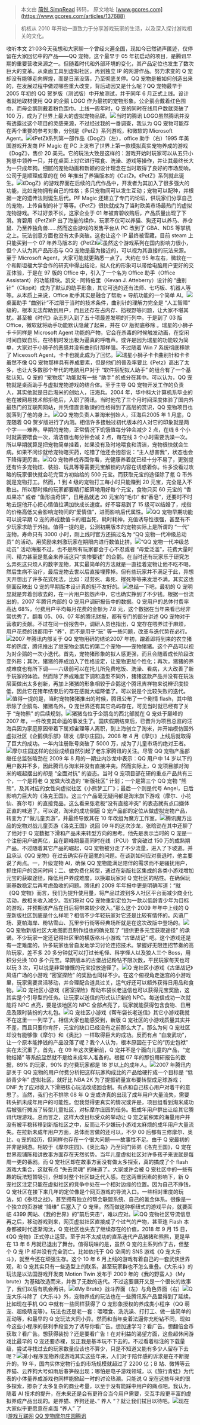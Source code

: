 > 本文由 [简悦 SimpRead](http://ksria.com/simpread/) 转码， 原文地址 [www.gcores.com](https://www.gcores.com/articles/137688)

> 机核从 2010 年开始一直致力于分享游戏玩家的生活，以及深入探讨游戏相关的文化。

收听本文 21:03今天我想和大家聊一个曾经火遍全国，现如今已然销声匿迹，仅停留在大家回忆中的产品——QQ 宠物。这个最早于 05 年初启动的项目，是腾讯早期的重要营收来源之一。但随着时代和外部环境的变化，其产品定位也发生了数次巨大的变革。从桌面工具到虚拟社区，再到独立 IP 的网游作品。努力求变的 Q 宠却没有能够走向辉煌，而是日渐没落，乃至彻底关停。QQ 宠物是被如何创造出来的，在发展过程中做过哪些重大改变，背后动因又是什么呢？QQ 宠物最早于 2005 年初的 QQ 贺岁版（测试版）中开放测试，并于同年 6 月正式上线。设计者就地取材使用 QQ 的企鹅 LOGO 作为最初的宠物形象。公企鹅会戴着红色围巾，而母企鹅则戴着粉色围巾。上线一周年时，Q 宠的同时在线用户数就突破了 100 万，成为了世界上最大的虚拟宠物品牌。[![](https://image.gcores.com/40896134-fe4a-49b7-9a4f-8a46d97b8e42.jpg?x-oss-process=image/resize,limit_1,m_lfit,w_1400,h_3000/quality,q_90/watermark,image_d2F0ZXJtYXJrLnBuZw,g_se,x_10,y_10)](https://image.gcores.com/40896134-fe4a-49b7-9a4f-8a46d97b8e42.jpg?x-oss-process=image/quality,q_90/watermark,image_d2F0ZXJtYXJrLnBuZw,g_se,x_10,y_10)当时的腾讯 LOGO虽然腾讯并没有透露过这个项目的灵感来源，不过经过我的一番调查，我认为 QQ 宠物可能存在两个重要的参考对象，分别是《PetZ》系列游戏，和微软的 Microsoft Agent。[![](https://image.gcores.com/d3fcec56-d412-47db-859a-00bba04a052d.png?x-oss-process=image/resize,limit_1,m_lfit,w_1400,h_3000/quality,q_90/watermark,image_d2F0ZXJtYXJrLnBuZw,g_se,x_10,y_10)](https://image.gcores.com/d3fcec56-d412-47db-859a-00bba04a052d.png?x-oss-process=image/quality,q_90/watermark,image_d2F0ZXJtYXJrLnBuZw,g_se,x_10,y_10)《PetZ》系列第一部作品《DogZ》（左），office 助手（右）1995 年美国游戏开发商 PF Magic 在 PC 上发布了世界上第一款模拟真实宠物养成的游戏《DogZ》，售价 20 美元。它的玩法大致是这样的：游戏开始时玩家可以从五只小狗崽中领养一只，并在桌面上对它进行喂食、洗澡、游戏等操作，并让其最终长大为一只成年狗。细腻的宠物动画和新颖的设计理念在当时取得了良好的市场反响，公司于是顺理成章的在 96 年推出了养猫版本的《CatZ》。《PetZ》系列就此诞生。[![](https://image.gcores.com/5d385f1c-0d6c-4dd5-bbe5-7e0d4b7f3de1.jpg?x-oss-process=image/resize,limit_1,m_lfit,w_1400,h_3000/quality,q_90/watermark,image_d2F0ZXJtYXJrLnBuZw,g_se,x_10,y_10)](https://image.gcores.com/5d385f1c-0d6c-4dd5-bbe5-7e0d4b7f3de1.jpg?x-oss-process=image/quality,q_90/watermark,image_d2F0ZXJtYXJrLnBuZw,g_se,x_10,y_10)《DogZ》的游戏界面在后续的几代作品中，开发者为其加入了很多强大的功能，比如宠物拥有自己的性格；多只宠物间可以发生互动；宠物可以配种，并根据一定的遗传法则诞生后代。PF Magic 还建立了专门的论坛，供玩家们分享自己的宠物，上传自制的补丁等等。《PetZ》很快就成为了当时欧美市场最热门的虚拟宠物游戏。不过好景不长，这家企业于 01 年被育碧收购后，产品质量出现了下滑。育碧用《PetZ》IP 出了海量的续作，玩家不仅可以养猫、狗还可以养马、养仓鼠、乃至养独角兽……然而这些游戏的发售平台从 PC 改到了 GBA、NDS 等掌机之上。玩法创意方面也没有太多突破。这也让这个 IP 最终被雪藏，目前 steam 上只能买到一个 07 年养马版本的《PetZ》[![](https://image.gcores.com/c764bf8e-5d20-4969-a45b-0d94b32cd464.png?x-oss-process=image/resize,limit_1,m_lfit,w_1400,h_3000/quality,q_90/watermark,image_d2F0ZXJtYXJrLnBuZw,g_se,x_10,y_10)](https://image.gcores.com/c764bf8e-5d20-4969-a45b-0d94b32cd464.png?x-oss-process=image/quality,q_90/watermark,image_d2F0ZXJtYXJrLnBuZw,g_se,x_10,y_10)虽然这个游戏系列在国内影响力很小，但个人认为其产品形态与 QQ 宠物是最为接近的，可以视为其直接的玩法来源。至于 Microsoft Agent，大家可能就更熟悉一点了。大约在 95 年左右，微软在一个和斯坦福大学合作的研究中得出结论，拟人化的形象可以带给电脑用户更好的交互体验，于是在 97 版的 Office 中，引入了一个名为 Office 助手（Office Assistant）的功能模块。凯文 · 阿特伯里（Kevan J. Atteberry）设计的 “曲别针”（Clippit）成为了默认的助手形象，其它可选的还有法师、七巧板、机器人等等。从本质上来说，Office 助手其实是融合了帮助 + 导航功能的一个简单 AI。[![](https://image.gcores.com/13aae811-8659-4b60-b1b6-c0d3bec479ab.png?x-oss-process=image/resize,limit_1,m_lfit,w_1400,h_3000/quality,q_90/watermark,image_d2F0ZXJtYXJrLnBuZw,g_se,x_10,y_10)](https://image.gcores.com/13aae811-8659-4b60-b1b6-c0d3bec479ab.png?x-oss-process=image/quality,q_90/watermark,image_d2F0ZXJtYXJrLnBuZw,g_se,x_10,y_10)桌面助手 “曲别针”不过限于当时的技术条件，曲别针的理解力完全是 “人工智障” 级的，根本无法帮助到用户，而且还存在占内存、挡视野等问题，让大家不堪其扰。甚至被《时代》杂志列入到了五十项最差发明的行列中。于是到了 03 版 Office，微软就将助手功能默认隐藏了起来，并在 07 版彻底移除 。瑞星的小狮子卡卡同样是 Microsoft Agent 功能的产物，它会在杀毒的时候触发动画，在空闲时间自娱自乐，在待机时发出极为逼真的呼噜声。或许是因为瑞星的功能较为简单，大家对于小狮子的恶感并没有曲别针那样强。不过随着 Win 7 系统彻底移除了 Miceosoft Agent，卡卡也就此成为了回忆。[![](https://image.gcores.com/9c36a18e-a00e-460f-a93f-b235477dba94.png?x-oss-process=image/resize,limit_1,m_lfit,w_1400,h_3000/quality,q_90/watermark,image_d2F0ZXJtYXJrLnBuZw,g_se,x_10,y_10)](https://image.gcores.com/9c36a18e-a00e-460f-a93f-b235477dba94.png?x-oss-process=image/quality,q_90/watermark,image_d2F0ZXJtYXJrLnBuZw,g_se,x_10,y_10)瑞星小狮子卡卡曲别针和卡卡虽然不像 QQ 宠物那样具有养成要素，但是他们的普及率要比《Petz》高出了太多，也让大多数那个年代的电脑用户对于 “软件搭配拟人助手” 的组合有了一个基础认知。Q 宠的 “宠物炫” 功能就有一些 “助手” 的成分在其中。可以认为，QQ 宠物就是桌面助手与虚拟宠物游戏的结合体。至于主导 QQ 宠物开发工作的负责人，其实他就是日后淘米的创始人，汪海兵。2004 年，华中科大计算机系毕业的他在被网易技术部拒绝后，入职了腾讯。当时他花了三个月时间深度体验了国内外最热门的互联网网站，并凭借直言敢谏的性格得到了高层的赏识，QQ 宠物项目也就落到了他的身上。[![](https://image.gcores.com/07ba52f0-9f58-4369-9e13-046989a45006.jpg?x-oss-process=image/resize,limit_1,m_lfit,w_1400,h_3000/quality,q_90/watermark,image_d2F0ZXJtYXJrLnBuZw,g_se,x_10,y_10)](https://image.gcores.com/07ba52f0-9f58-4369-9e13-046989a45006.jpg?x-oss-process=image/quality,q_90/watermark,image_d2F0ZXJtYXJrLnBuZw,g_se,x_10,y_10)QQ 宠物负责人兼淘米创始人，汪海兵2005 年 1 月底，Q 宠随着 QQ 贺岁版进行了内测。相信许多接触过初代版本的人对它的印象就是两个字——难养。早期的宠物，正常情况下饥饿值每分钟会减少 2 点，在线 6 个小时就需要喂食一次，清洁值也每分钟会减 2 点，每在线 3 个小时需要洗澡一次。所以早期就算是把宠物简单挂着，如果没有及时地喂食和清洁，宠物很快就会生病。如果不问诊就给宠物瞎买药，吃错了他还会抱怨说：“主人想害我”，状态也会下降得更厉害。[![](https://image.gcores.com/1e1e9c35-becd-4e4c-a597-71ba86203f96.jpeg?x-oss-process=image/resize,limit_1,m_lfit,w_1400,h_3000/quality,q_90/watermark,image_d2F0ZXJtYXJrLnBuZw,g_se,x_10,y_10)](https://image.gcores.com/1e1e9c35-becd-4e4c-a597-71ba86203f96.jpeg?x-oss-process=image/quality,q_90/watermark,image_d2F0ZXJtYXJrLnBuZw,g_se,x_10,y_10)QQ 宠物养成界面你看，光健康养着就已经十分不易了，更别提还有许多宠物炫、装扮、玩具等等需要元宝解锁的内容在诱惑着你。许多没看过攻略的玩家很快就会花完官方初始给的 500 元宝。而获取元宝的途径除了氪 Q 币外就是宠物打工。然而，1 到 4 级的宠物打工每小时只能赚到 20 元宝，完全是入不敷出。所以那时候的玩家都要精打细算地用好每个元宝，食物只买 60 元宝的 “香瓜果冻” 或者 “鱼形曲奇饼”，日用品就选 20 元宝的“毛巾” 和“香皂”，还要时不时地去逗他开心把心情值拉满加快成长速度。好不容易到了 15 级可以结婚了，戒指的价格高低又会影响宠物间的“爱情值”，进而影响后代属性。[![](https://image.gcores.com/e70245c5-3f10-47ae-825c-0c3ff5d99dbf.png?x-oss-process=image/resize,limit_1,m_lfit,w_1400,h_3000/quality,q_90/watermark,image_d2F0ZXJtYXJrLnBuZw,g_se,x_10,y_10)](https://image.gcores.com/e70245c5-3f10-47ae-825c-0c3ff5d99dbf.png?x-oss-process=image/quality,q_90/watermark,image_d2F0ZXJtYXJrLnBuZw,g_se,x_10,y_10)QQ 宠物早期功能可以说早期 Q 宠的养成数值卡的相当死，耗时耗神，充值诱导性很强，甚至有不少玩家求助于外挂。值得一提的是，公测初期版本的宠物实际上是所谓的 “一代” 宠物，寿命只有 3000 小时，刚上线时官方还搞过名为 “QQ 宠物一代冲级总动员” 的活动。用奖励来刺激玩家在期限内进行数值比拼。[![](https://image.gcores.com/e5ecff96-0b77-4859-8c79-4743b46c729d.png?x-oss-process=image/resize,limit_1,m_lfit,w_1400,h_3000/quality,q_90/watermark,image_d2F0ZXJtYXJrLnBuZw,g_se,x_10,y_10)](https://image.gcores.com/e5ecff96-0b77-4859-8c79-4743b46c729d.png?x-oss-process=image/quality,q_90/watermark,image_d2F0ZXJtYXJrLnBuZw,g_se,x_10,y_10)“QQ 宠物一代冲级总动员” 活动海报不过，也不是所有玩家都会于心不忍或者 “母爱泛滥”，花费大量时间、精力甚至是氪金来养活这只“卖惨要钱” 的企鹅。在当时还有玩家乐于研究怎么弄死这只烦人的数字宠物，其实最简单的方法就是一直挂着宠物让他不吃不喝，然后生病不治疗，最后宠物去世以后直接埋葬掉。但有些玩家并不满足于此，异想天开想出了许多花式死法，比如：过劳死、毒死、撑死等等来发泄不满。其实这也侧面反映出 Q 宠的早期版本设计真的挺不友好的。[![](https://image.gcores.com/c11dba27-96c2-4c65-b042-35a1eeed43a1.png?x-oss-process=image/resize,limit_1,m_lfit,w_1400,h_3000/quality,q_90/watermark,image_d2F0ZXJtYXJrLnBuZw,g_se,x_10,y_10)](https://image.gcores.com/c11dba27-96c2-4c65-b042-35a1eeed43a1.png?x-oss-process=image/quality,q_90/watermark,image_d2F0ZXJtYXJrLnBuZw,g_se,x_10,y_10)总结一下吧，最初的 Q 宠明显就是奔着创收去的，在一片用户抱怨声中，它也确实挣到了不少钱。根据一份流出的，2007 年腾讯内部的 Q 宠用户调研报告中的数据。Q 宠用户的总体付费率高达 68%，付费用户平均每月花费的金额为 7.8 元，这个数据在当年来看已经非常优秀了。翻看 05、06、07 年的腾讯财报，都有专门的部分讲述 QQ 宠物对于营收的贡献。不过在同一份报告中，调研人员也指出，Q 宠存在喂养过于麻烦，用户花费的钱都用于 “养”，而不是用于“玩” 等一些问题，改革与迭代势在必行。[![](https://image.gcores.com/51be8ce4-2442-4181-beb5-ab539e054068.png?x-oss-process=image/resize,limit_1,m_lfit,w_1400,h_3000/quality,q_90/watermark,image_d2F0ZXJtYXJrLnBuZw,g_se,x_10,y_10)](https://image.gcores.com/51be8ce4-2442-4181-beb5-ab539e054068.png?x-oss-process=image/quality,q_90/watermark,image_d2F0ZXJtYXJrLnBuZw,g_se,x_10,y_10)2007 年腾讯内部关于 QQ 宠物用研的结论2007 年初，蹭着即将到来的农立猪年的热度，腾讯推出了继宠物企鹅后的第二个宠物——宠物猪猪。这个产品可以视为对企鹅的一次小迭代。首先，宠物猪形象的拟人感更强，而且会随着成长阶段改变外形；其次，猪猪的养成加入了性格设定，让宠物更加个性化；再次，猪猪的养成难度也有所下调——六级前可以在托儿所免费吃饭、洗澡、看病，大大改善了新手玩家的体验。然而除了养成难度下调和造型不同外，猪猪这款产品并没有在玩法层面做出太多创新，再加上猪猪的形象相较于企鹅这个腾讯吉祥物来说辨识度较低，因此它在猪年结束后的存在感就大幅降低了。可以说是个比较失败的迭代。[![](https://image.gcores.com/6b57a156-2938-4713-aac9-2576c2ae5026.jpg?x-oss-process=image/resize,limit_1,m_lfit,w_1400,h_3000/quality,q_90/watermark,image_d2F0ZXJtYXJrLnBuZw,g_se,x_10,y_10)](https://image.gcores.com/6b57a156-2938-4713-aac9-2576c2ae5026.jpg?x-oss-process=image/quality,q_90/watermark,image_d2F0ZXJtYXJrLnBuZw,g_se,x_10,y_10)值得一提的是，当时宠物猪猪推出的时候，腾讯公布了一个剧情 flash，其中暗示除了企鹅岛、猪猪岛外，Q 宠世界还有其它岛屿存在，可见当时就已经有了关于 “宠物熊” 的后续规划。[![](https://image.gcores.com/9fa5e5ec-7ebd-424a-ab44-1d137e0acc9c.jpg?x-oss-process=image/resize,limit_1,m_lfit,w_1400,h_3000/quality,q_90/watermark,image_d2F0ZXJtYXJrLnBuZw,g_se,x_10,y_10)](https://image.gcores.com/9fa5e5ec-7ebd-424a-ab44-1d137e0acc9c.jpg?x-oss-process=image/quality,q_90/watermark,image_d2F0ZXJtYXJrLnBuZw,g_se,x_10,y_10)猪猪岛位于企鹅岛的西北部就在 Q 宠处于巅峰的 2007 年，一件改变其命运的事发生了。国庆假期结束后，已晋升为项目总监的汪海兵因为家庭原因带着下属郑宙理等人离职，到上海创立了淘米，并开始模仿国外虚拟社区《企鹅俱乐部》研发《摩尔庄园》。2008 年 4 月《摩尔》上线后就取得了巨大的成功。一年内注册账号突破了 5000 万，成为了儿童市场的绝对王者。[![](https://image.gcores.com/f6b0c78e-ee71-4885-ab51-801e1481cd5c.png?x-oss-process=image/resize,limit_1,m_lfit,w_1400,h_3000/quality,q_90/watermark,image_d2F0ZXJtYXJrLnBuZw,g_se,x_10,y_10)](https://image.gcores.com/f6b0c78e-ee71-4885-ab51-801e1481cd5c.png?x-oss-process=image/quality,q_90/watermark,image_d2F0ZXJtYXJrLnBuZw,g_se,x_10,y_10)摩尔庄园这样的创业成绩自然引起了老东家腾讯的关注。尽管 QQ 宠物产品部继任总监张晗劲在 2009 年 8 月的一期业内沙龙中表示：QQ 用户中 14 岁以下的用户数并不多，因此腾讯与淘米并没有直接冲突。然而实际上，Q 宠项目部对淘米的崛起摆出的却是 “全面对抗” 的姿态。当时 Q 宠项目部在研的重点产品共有三个，一个是将老 Q 宠做大改造的 “新版社区” 计划；一个是第三个 QQ 宠物 “熊熊”，及其对应的女性向虚拟社区《小熊梦工厂》；最后一个则是代号 Angel，日后影响力巨大的《洛克王国》。这三个产品毫无疑问都是淘米旗下游戏（摩尔、小花仙、赛尔号）的直接竞品。这么看来张老板“没有直接冲突” 的表态就有点口嫌体正直的味道了。可以说，淘米的成功倒逼 Q 宠产品部的定位从做虚拟宠物产品，转变为了“做儿童页游”，并最终导致其在 10 年改组为魔方工作室。[![](https://image.gcores.com/b41ac7b6-7d89-402e-a7f6-37c9fbd6944e.jpg?x-oss-process=image/resize,limit_1,m_lfit,w_1400,h_3000/quality,q_90/watermark,image_d2F0ZXJtYXJrLnBuZw,g_se,x_10,y_10)](https://image.gcores.com/b41ac7b6-7d89-402e-a7f6-37c9fbd6944e.jpg?x-oss-process=image/quality,q_90/watermark,image_d2F0ZXJtYXJrLnBuZw,g_se,x_10,y_10)腾讯魔方出品的宠物对战儿童页游《洛克王国》说回 09 年的这次沙龙，张晗劲在其中还聊了了他对于 Q 宠数据下滑和产品未来转型方向的思考。他先是表示当时的 Q 宠是一个注册用户破两亿，且在巅峰期最高同时在线（PCU）曾突破过 150 万的成熟期产品。不过随着其它产品的崛起，QQ 宠物被分走了不少流量，进入了下坡道。并且承认《QQ 宠物》在过去确实存在逼氪的问题。在谈到如何应对衰退时，他主要说了两点。一，升级宠物 AI，确保 QQ 宠物能满足陪伴的需求而不是骚扰用户，抓住用户的空闲时间；二、做免费化转型，通过在新版社区集成的各类小游戏增加元宝的获取途径，降低用户养成难度，以换取玩家对 Q 宠社区的粘性。在确保玩家基数稳定后再考虑盈收的问题。腾讯的 2009 年年报中更是明确写道：“就《QQ 宠物》而言，我们为提升使用量，将产品过渡到多人社区平台而减少商业化活动，故相关收入减少。我们将对 QQ 宠物重新定位为一款以低龄青少年为目标的游戏，并预期该产品在日后将带来较少收入。”那么这个 2009 年年中上线的 Q 宠新版社区到底是什么样呢？相信不少年轻玩家对它还是比较有情怀的。风语广场、夏帕海岸、粉钻雪山、瓦里步行街等经典场所就是在这次改版中登场的。[![](https://image.gcores.com/82070d45-f6af-4866-9234-adcac6b9aeb2.png?x-oss-process=image/resize,limit_1,m_lfit,w_1400,h_3000/quality,q_90/watermark,image_d2F0ZXJtYXJrLnBuZw,g_se,x_10,y_10)](https://image.gcores.com/82070d45-f6af-4866-9234-adcac6b9aeb2.png?x-oss-process=image/quality,q_90/watermark,image_d2F0ZXJtYXJrLnBuZw,g_se,x_10,y_10)QQ 宠物新版社区大地图而且制作组也的确兑现了 “提供更多元宝获取途径” 的承诺。不少玩家一定还记得社区里的横版格斗小游戏 “古堡战记” 吧。这个游戏还是有一定难度的，许多玩家也曾自发地学习讨论连招技术。掌握好无限连招节奏的高阶玩家，差不多 20 多分钟就可以打过长毛怪、科学怪人以及狼人三个 Boss，用积分兑换 100 多个元宝。早期版本的古堡战记粉钻不限次数，平民玩家每天也可以玩 3 次，可以说是非常慷慨的元宝投放途径了。[![](https://image.gcores.com/7d485b02-9fe9-4967-a256-39ab851cba94.png?x-oss-process=image/resize,limit_1,m_lfit,w_1400,h_3000/quality,q_90/watermark,image_d2F0ZXJtYXJrLnBuZw,g_se,x_10,y_10)](https://image.gcores.com/7d485b02-9fe9-4967-a256-39ab851cba94.png?x-oss-process=image/quality,q_90/watermark,image_d2F0ZXJtYXJrLnBuZw,g_se,x_10,y_10)Q 宠社区小游戏《古堡战记》风语广场的小游戏 “密室探险” 的奖励也同样不少。在这个俯视角走迷宫的小游戏里，玩家需要灵活移动，并合理配合道具过关，运气好还可以额外获得日用品和食物。[![](https://image.gcores.com/5018a95c-7298-46e1-ba40-0e5655935402.png?x-oss-process=image/resize,limit_1,m_lfit,w_1400,h_3000/quality,q_90/watermark,image_d2F0ZXJtYXJrLnBuZw,g_se,x_10,y_10)](https://image.gcores.com/5018a95c-7298-46e1-ba40-0e5655935402.png?x-oss-process=image/quality,q_90/watermark,image_d2F0ZXJtYXJrLnBuZw,g_se,x_10,y_10)Q 宠社区小游戏《密室探险》帮助布袋长老送信也可以获得元宝奖励，这其实是个引导型的任务。让玩家以送信的形式认识新的 NPC。每送信成功一次就能将 NPC 点亮，要是该地区的 NPC 全部点亮了，玩家就能获得包含食物、日用品及限时装扮的大礼包。[![](https://image.gcores.com/6ba428b2-8741-43e2-b338-a8c53efefb45.png?x-oss-process=image/resize,limit_1,m_lfit,w_1400,h_3000/quality,q_90/watermark,image_d2F0ZXJtYXJrLnBuZw,g_se,x_10,y_10)](https://image.gcores.com/6ba428b2-8741-43e2-b338-a8c53efefb45.png?x-oss-process=image/quality,q_90/watermark,image_d2F0ZXJtYXJrLnBuZw,g_se,x_10,y_10)Q 宠社区小游戏《帮布袋长老送信》其它小游戏我就不在这里一一列举了。相信大家也能感受到，新版 Q 宠社区的小游戏质量其实并不差，而且只要你肯肝，元宝的缺口已经没有之前那么大了。那么为何 Q 宠社区却没有能够像《摩尔》和《奥比》一样取得巨大的成功。反而有点 “自废武功”，让一个原本能挣钱的产品没落了呢？我个人认为，根本原因在于它的“历史包袱” 实在太沉重了。首先，在 09 年这次更新前，Q 宠并不是个面向儿童的产品，“宠物结婚” 等系统显然就不是给未成年人准备的。根据 07 年的那份用研报告的数据，89% 的玩家，90% 的付费玩家都是 18 岁以上的成年人。[![](https://image.gcores.com/105dc9a8-114c-4daf-a663-b581a11f81cd.png?x-oss-process=image/resize,limit_1,m_lfit,w_1400,h_3000/quality,q_90/watermark,image_d2F0ZXJtYXJrLnBuZw,g_se,x_10,y_10)](https://image.gcores.com/105dc9a8-114c-4daf-a663-b581a11f81cd.png?x-oss-process=image/quality,q_90/watermark,image_d2F0ZXJtYXJrLnBuZw,g_se,x_10,y_10)2007 年腾讯内部关于 QQ 宠物的用户付费分析把这样玩家构成比的产品给硬拧成一个目标是 “低龄青少年” 虚拟社区，就好比 NBA 2K 为了提振销量宣布要转型成足球游戏；DNF 为了应对收入下滑把核心玩法改成回合制。有点和自己核心用户对着干的意思了。当然，我们也不排除 08 年 Q 宠或许真的出现了成年用户大量流失，需要转头抓未成年用户的可能性。但我觉得更真实的情况或许是，项目组看到淘米成功后被强行摊派了转型儿童社区，对标摩尔庄园的任务。把成年用户群出让给其它腾讯代理游戏。总而言之，这样大改目标受众的举动让 Q 宠之前积累的海量用户并没有被平稳转移到新版社区之中，反而让不少嫌玩小游戏太麻烦的成年用户大量流失。在拉新未成年用户方面，总体而言做的还可以，不少 00 后都有三修摩尔、奥比、q 宠的经历，但同样也存在一个很大问题——故事性不足。由于 Q 宠最初的并非是网游。相较于《摩尔庄园》、《奥比岛》乃至同门师弟《洛克王国》，Q 宠在世界观铺陈和讲故事方面存在天然劣势。当年儿童虚拟社区对许多孩子来说就是每周一更的番剧。而 Q 宠社区却在故事方面没有做太多探索，真的搞成了个 flash 游戏大集合，这就有点 “失去灵魂” 的味道了。大家或许会被 Q 宠社区中的一些有趣的玩法短暂吸引，但却对整个社区缺乏代入感。在这两重因素的影响下，新 Q 宠社区注定只能在虚拟社区的竞争中处在一个相对边缘的位置。因为自己不挣钱，Q 宠社区在接下来几年的定位像是个网页游戏的导流入口。一些相对重度的玩法，如《泰坦之战》，甚至拥有独立的帮会联盟系统、自己的氪金体系。很像是一个独立的页游被 “降维” 后塞入了 Q 宠里。然而做这种枢纽式的游戏平台，就要面临 4399 网站、《我的世界》的”前后夹击“，难以应对。[![](https://image.gcores.com/c8dd4cd8-242e-47a7-8270-efc7a3863d7b.png?x-oss-process=image/resize,limit_1,m_lfit,w_1400,h_3000/quality,q_90/watermark,image_d2F0ZXJtYXJrLnBuZw,g_se,x_10,y_10)](https://image.gcores.com/c8dd4cd8-242e-47a7-8270-efc7a3863d7b.png?x-oss-process=image/quality,q_90/watermark,image_d2F0ZXJtYXJrLnBuZw,g_se,x_10,y_10)QQ 宠物社区导流信息再之后，移动游戏到来，网页虚拟社区直接成了个过气的产物，甚至连 Flash 本身都被时代逐渐淘汰，Q 宠社区也失去了继续存在的价值，2018 年 9 月 15 日，《QQ 宠物》正式停止运营。至于并不太成功的直系迭代产品猪猪和熊熊，更是早在 13 年 6 月就已退出了舞台。值得玩味的是，虽然 Q 宠的主系列作了古，但整个 Q 宠 IP 却并没有完全消亡。比如依托于 QQ 空间的 SNS 游戏《Q 宠大乐斗》，就至今还在顽强生存。这个 10 年 6 月上线的游戏有着自己的一套武侠世界观，和 Q 宠其实只有一些造型上的联系，甚至玩家群也不怎么重叠。《大乐斗》的玩法是以法国游戏开发商 Motion Twin 发布于 2009 年的《我的野蛮人》（My brute）为基础改造而来，并做了无数的迭代。不过这要展开又是一个很长的故事了，我们以后有机会再讲。[![](https://image.gcores.com/96f69003-3fe6-49c8-a23d-bbb60fdff7af.png?x-oss-process=image/resize,limit_1,m_lfit,w_1400,h_3000/quality,q_90/watermark,image_d2F0ZXJtYXJrLnBuZw,g_se,x_10,y_10)](https://image.gcores.com/96f69003-3fe6-49c8-a23d-bbb60fdff7af.png?x-oss-process=image/quality,q_90/watermark,image_d2F0ZXJtYXJrLnBuZw,g_se,x_10,y_10)《My Brute》战斗界面（左）与角色界面（右）[![](https://image.gcores.com/743e0634-01e7-45cd-adc8-59a19291e59c.png?x-oss-process=image/resize,limit_1,m_lfit,w_1400,h_3000/quality,q_90/watermark,image_d2F0ZXJtYXJrLnBuZw,g_se,x_10,y_10)](https://image.gcores.com/743e0634-01e7-45cd-adc8-59a19291e59c.png?x-oss-process=image/quality,q_90/watermark,image_d2F0ZXJtYXJrLnBuZw,g_se,x_10,y_10)Q 宠大乐斗除了《大乐斗》外，宠物养成的玩法也在一些腾讯系产品里得到了延续。比如现在手机 QQ 中就有一些同样获得了 Q 宠形象授权的养成类小程序（QQ 萌宠、超级萌宠等）。玩法也还是老一套：喂喂食、洗洗澡、打打工、做一些简单的互动等，和最早的 Q 宠玩法大同小异。然而和当年变着法逼你充粉钻不同，现如今这些小程序的获利手段变为了诱导你看广告。想加速学习？看广告。想翻倍金币获取？看广告。想获得装扮？还是要看广告！在对利益的渴望方面，这些超休闲游戏比最早的 Q 宠还要赤裸，反正我是基本玩不下去的。不过看着标注的下载量级，尝试寻找过去的玩家数量应该也不算少，只是不知道又能有多少人留存下去呢？[![](https://image.gcores.com/3cc69f90-ec10-4d72-b298-d74df5d95716.jpeg?x-oss-process=image/resize,limit_1,m_lfit,w_1400,h_3000/quality,q_90/watermark,image_d2F0ZXJtYXJrLnBuZw,g_se,x_10,y_10)](https://image.gcores.com/3cc69f90-ec10-4d72-b298-d74df5d95716.jpeg?x-oss-process=image/quality,q_90/watermark,image_d2F0ZXJtYXJrLnBuZw,g_se,x_10,y_10)某小程序宠物养成游戏其实这些年来，人们对于陪伴感的诉求是在不断提升的。19 年，国内实体宠物行业的市场规模就超过了 2200 亿；B 站、微博等云养猫、云养狗大号如雨后春笋般出现；哪怕是电子游戏领域，以《旅行青蛙》为代表的小体量养成游戏也同样能掀起一时的讨论热潮。只能说 Q 宠在这些年来的很多探索，掺杂了太多复杂的商业考量，以至于没有能踩中用户的痛点吧。我认为，随着 AI 技术的提升，在未来还是会有更符合当今用户需要，交互手段更丰富的虚拟养成产品出现的。是养猫、养狗还是、” 养人 “？就让我们拭目以待吧。[![](https://image.gcores.com/72c1d1ea-caec-44de-9dbc-ded38d8e0e72.png?x-oss-process=image/resize,limit_1,m_lfit,w_1400,h_3000/quality,q_90/watermark,image_d2F0ZXJtYXJrLnBuZw,g_se,x_10,y_10)](https://image.gcores.com/72c1d1ea-caec-44de-9dbc-ded38d8e0e72.png?x-oss-process=image/quality,q_90/watermark,image_d2F0ZXJtYXJrLnBuZw,g_se,x_10,y_10)现在大家似乎更愿意在桌面 “养人” 了  
I[游戏](/tags/14054)[互联网](/tags/17574) [QQ 宠物](/tags/24192)[摩尔庄园](/tags/3599)[腾讯](/tags/1869)